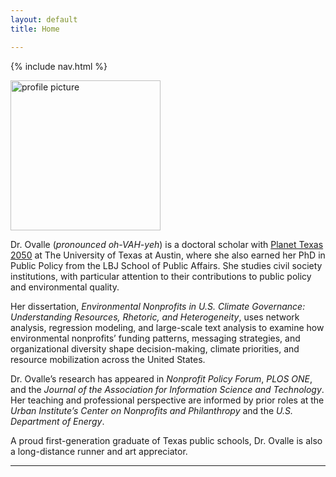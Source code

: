 ```yaml
---
layout: default
title: Home

---
```


{% include nav.html %}

<img class="profile-float" src="{{ '/assets/images/gitprofile.jpg' | relative_url }}" alt="profile picture" width="240" height="240">

Dr. Ovalle (_pronounced oh-VAH-yeh_) is a doctoral scholar with [Planet Texas 2050](https://planettexas2050.utexas.edu/) at The University of Texas at Austin, where she also earned her PhD in Public Policy from the LBJ School of Public Affairs. She studies civil society institutions, with particular attention to their contributions to public policy and environmental quality.

Her dissertation, *Environmental Nonprofits in U.S. Climate Governance: Understanding Resources, Rhetoric, and Heterogeneity*, uses network analysis, regression modeling, and large-scale text analysis to examine how environmental nonprofits’ funding patterns, messaging strategies, and organizational diversity shape decision-making, climate priorities, and resource mobilization across the United States.

Dr. Ovalle’s research has appeared in *Nonprofit Policy Forum*, *PLOS ONE*, and the *Journal of the Association for Information Science and Technology*. Her teaching and professional perspective are informed by prior roles at the *Urban Institute’s Center on Nonprofits and Philanthropy* and the *U.S. Department of Energy*.

A proud first-generation graduate of Texas public schools, Dr. Ovalle is also a long-distance runner and art appreciator.

---

















